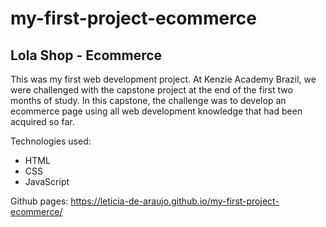 # my-first-project-ecommerce

## Lola Shop - Ecommerce

This was my first web development project. At Kenzie Academy Brazil, we were challenged with the capstone project at the end of the first two months of study. In this capstone, the challenge was to develop an ecommerce page using all web development knowledge that had been acquired so far.

Technologies used: 

- HTML
- CSS 
- JavaScript

Github pages: https://leticia-de-araujo.github.io/my-first-project-ecommerce/
